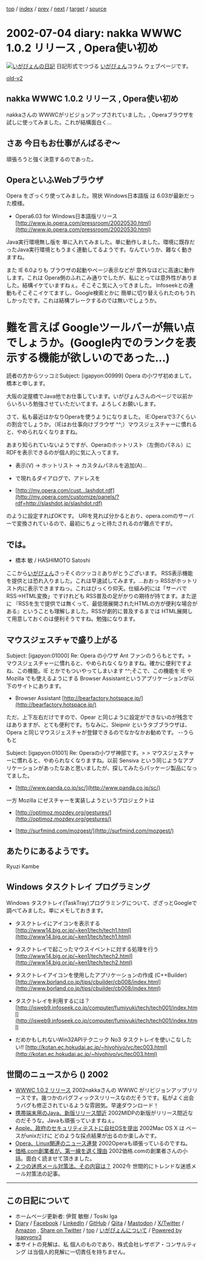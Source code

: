 [top](../index.html) 
 / [index](index.html) 
 / [prev](ig020703.html) 
 / [next](ig020705.html) 
 / [target](https://www.igapyon.jp/igapyon/diary/2002/ig020704.html) 
 / [source](https://github.com/igapyon/diary/blob/master/2002/ig020704.src.md) 

2002-07-04 diary: nakka WWWC 1.0.2 リリース , Opera使い初め
=====================================================================================================
[![いがぴょんの日記](https://www.igapyon.jp/igapyon/diary/images/iga202308_64.jpg "いがぴょん")](https://www.igapyon.jp/igapyon/diary/memo/memoigapyon.html) 日記形式でつづる [いがぴょん](https://www.igapyon.jp/igapyon/diary/memo/memoigapyon.html)コラム ウェブページです。

[old-v2](ig020704-orig.html)

## nakka WWWC 1.0.2 リリース , Opera使い初め

nakkaさんの WWWCがリビジョンアップされていました。, Operaブラウザを試しに使ってみました。これが結構面白く…


## さあ 今日もお仕事がんばるぞ～

頑張ろうと強く決意するのであった。

## OperaといふWebブラウザ

Opera をざっくり使ってみました。現状 Windows日本語版 は 6.03が最新だった模様。

* Opera6.03 for Windows日本語版リリース
  [http://www.jp.opera.com/pressroom/20020530.html](http://www.jp.opera.com/pressroom/20020530.html)

Java実行環境無し版を 単に入れてみました。単に動作しました。環境に既存だったJava実行環境ともうまく連動してるようです。なんていうか、難なく動きますね。

また IE 6.0よりも ブラウザの起動やページ表示などが 意外なほどに高速に動作します。これは Opera側のふれこみ通りでしたが、私にとっては意外性がありました。結構イケていますねぇ。そこそこ気に入ってきました。
Infoseekとの連動もそこそこイケてますし、Google検索とかに 簡単に切り替えられたのもうれしかったです。これは結構ブレークするのでは無いでしょうか。
# 難を言えば Googleツールバーが無い点でしょうか。(Google内でのランクを表示する機能が欲しいのであった…)

読者の方からツッコミSubject: [igapyon:00999] Opera の小ワザ初めまして。橋本と申します。

大阪の淀屋橋でJava他でお仕事しています。いがぴょんさんのページで以前からいろいろ勉強させていただいてます。よろしくお願いします。

さて、私も最近はかなりOperaを使うようになりました。
IE:Operaで3:7くらいの割合でしょうか。（IEはお仕事向けブラウザ ^^;）マウスジェスチャーに慣れると、やめられなくなりますね。

あまり知られていないようですが、Operaのホットリスト（左側のパネル）にRDFを表示できるのが個人的に気に入ってます。

* 表示(V) → ホットリスト → カスタムパネルを追加(A)...
  
* で現れるダイアログで、アドレスを
  
* [http://my.opera.com/cust...lashdot.rdf](http://my.opera.com/customize/panels/?rdf=http://slashdot.jp/slashdot.rdf)

のように設定すればOKです。
URIを見れば分かるとおり、opera.comのサーバーで変換されているので、最初にちょっと待たされるのが難点ですが。

では。
-- 
* 橋本 敏 / HASHIMOTO Satoshi

ここから[いがぴょん](https://www.igapyon.jp/igapyon/diary/memo/memoigapyon.html)さっそくのツッコミありがとうございます。
RSS表示機能を提供とは恐れ入りました。これは早速試してみます。…おおっ RSSがホットリスト内に表示できますねっ。これはびっくり仰天。仕組み的には「サーバで RSS→HTML変換」ですけれども RSS普及の足がかりの期待が持てます。また逆に 『RSSを生で提供では無くって、最低限展開されたHTMLの方が便利な場合がある』ということも理解しました。RSSが劇的に普及するまでは
HTML展開して用意しておくのは便利そうですね。勉強になります。

## マウスジェスチャで盛り上がる

Subject:  [igapyon:01000] Re: Opera の小ワザ
Ant ファンのうらもとです。> マウスジェスチャーに慣れると、やめられなくなりますね。確かに便利ですよね、この機能。IE とかでもついやってしまいます ^^;そこで、この機能を IE や Mozilla でも使えるようにする Browser Assistantというアプリケーションが以下のサイトにあります。

* Browser Assistant
  [http://bearfactory.hotspace.jp/](http://bearfactory.hotspace.jp/)

ただ、上下左右だけですので、Opear と同じように設定ができないのが残念ではありますが、とても便利です。ちなみに、Sleipnir というタブブラウザは、Opera と同じマウスジェスチャが登録できるのでなかなかお勧めです。
--うらもと 

Subject:  [igapyon:01001] Re: Operaの小ワザ神部です。> > マウスジェスチャーに慣れると、やめられなくなりますね。以前 Sensiva という同じようなアプリケーションがあったなあと思いましたが、探してみたらパッケージ製品になってました。

* [http://www.panda.co.jp/sc/](http://www.panda.co.jp/sc/)

一方 Mozilla にゼスチャーを実装しようというプロジェクトは

* [http://optimoz.mozdev.org/gestures/](http://optimoz.mozdev.org/gestures/)
  
* [http://surfmind.com/mozgest/](http://surfmind.com/mozgest/)

あたりにあるようです。
-- 
Ryuzi Kambe

## Windows タスクトレイ プログラミング

Windows タスクトレイ(TaskTray)プログラミングについて、ざざっとGoogleで調べてみました。単にメモしておきます。

* タスクトレイにアイコンを表示する
  [http://www14.big.or.jp/~ken1/tech/tech1.html](http://www14.big.or.jp/~ken1/tech/tech1.html)
  
* タスクトレイで起こったマウスイベントに対する処理を行う
  [http://www14.big.or.jp/~ken1/tech/tech2.html](http://www14.big.or.jp/~ken1/tech/tech2.html)
  
* タスクトレイアイコンを使用したアプリケーションの作成 (C++Builder)
  [http://www.borland.co.jp/tips/cbuilder/cb008/index.html](http://www.borland.co.jp/tips/cbuilder/cb008/index.html)
  
* タスクトレイを利用するには？
  [http://isweb9.infoseek.co.jp/computer/fumiyuki/tech/tech001/index.html](http://isweb9.infoseek.co.jp/computer/fumiyuki/tech/tech001/index.html)
  
* だめかもしれないWin32APIテクニック No3 タスクトレイを使いこなしたい!!
  [http://kotan.ec.hokudai.ac.jp/~hiyohiyo/vc/tec003.html](http://kotan.ec.hokudai.ac.jp/~hiyohiyo/vc/tec003.html)

## 世間のニュースから () 2002

* [WWWC 1.0.2 リリース](http://www.nakka.com/wwwc/index.html)  2002nakkaさんの WWWC がリビジョンアップリリースです。幾つかのバグフィックスリリースなのだそうです。私がよく出会うバグも修正されているような雰囲気。早速ダウンロード！
* [携帯端末用のJava、新版リリース間近](http://www.zdnet.co.jp/news/0207/04/nebt_03.html)  2002MIDPの新版がリリース間近なのだそうな。Javaも頑張っていますねぇ。
* [Apple、政府のセキュリティテストに自社OSを提出](http://www.zdnet.co.jp/news/0207/04/nebt_06.html)  2002Mac OS X は ベースがunixだけに どのような採点結果が出るのか楽しみです。
* [Opera、Linux関連のニュース連発](http://www.zdnet.co.jp/news/0207/04/nebt_10.html)  2002Operaも頑張っているのですね。
* [価格.com創業者が、第一線を退く理由](http://www.watch.impress.co.jp/pc/docs/2002/0701/gyokai31.htm)  2002価格.comの創業者さんの小話。面白く読ませて頂きました。
* [２つの迷惑メール対策法、その内容は？](http://k-tai.impress.co.jp/cda/article/news_toppage/0,,10038,00.html)  2002今 世間的にトレンドな迷惑メール対策法の記事。


----------------------------------------------------------------------------------------------------

## この日記について

* ホームページ更新者: 伊賀 敏樹 / Tosiki Iga
* [Diary](https://www.igapyon.jp/igapyon/diary/) / [Facebook](https://www.facebook.com/igapyon) / [LinkedIn](https://www.linkedin.com/in/toshikiiga) / [GitHub](https://github.com/igapyon) / [Qiita](https://qiita.com/igapyon) / [Mastodon](https://social.vivaldi.net/@igapyon) / [X/Twitter](https://twitter.com/ToshikiIga) / [Amazon](https://www.amazon.co.jp/%E4%BC%8A%E8%B3%80-%E6%95%8F%E6%A8%B9/e/B004LTQWCQ) ,
[Share on Twitter](https://twitter.com/intent/tweet?hashtags=igapyon%2Cdiary%2C%E3%81%84%E3%81%8C%E3%81%B4%E3%82%87%E3%82%93&text=nakka+WWWC+1.0.2+%E3%83%AA%E3%83%AA%E3%83%BC%E3%82%B9+%2C+Opera%E4%BD%BF%E3%81%84%E5%88%9D%E3%82%81&url=https%3A%2F%2Fwww.igapyon.jp%2Figapyon%2Fdiary%2F2002%2Fig020704.html) / [top](../index.html) / [いがぴょんについて](https://www.igapyon.jp/igapyon/diary/memo/memoigapyon.html) / [Powered by Igapyonv3](https://github.com/igapyon/igapyonv3)
* 本サイトの見解は、私 個人のものであり、株式会社レザボア・コンサルティング は当個人的見解に一切責任を持ちません。 
